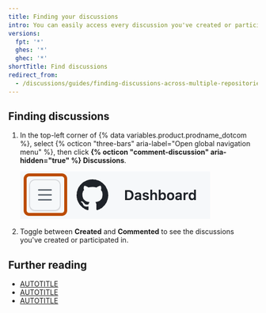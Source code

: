 ```yaml
---
title: Finding your discussions
intro: You can easily access every discussion you've created or participated in.
versions:
  fpt: '*'
  ghes: '*'
  ghec: '*'
shortTitle: Find discussions
redirect_from:
  - /discussions/guides/finding-discussions-across-multiple-repositories
---
```


## Finding discussions

1. In the top-left corner of {% data variables.product.prodname_dotcom %}, select {% octicon "three-bars" aria-label="Open global navigation menu" %}, then click **{% octicon "comment-discussion" aria-hidden="true" %} Discussions**.

   ![Screenshot of the navigation bar on {% data variables.product.github %}. The "Open global navigation menu" icon is outlined in dark orange.](/assets/images/help/navigation/global-navigation-menu-icon.png)

1. Toggle between **Created** and **Commented** to see the discussions you've created or participated in.

## Further reading

* [AUTOTITLE](/search-github/searching-on-github/searching-discussions)
* [AUTOTITLE](/discussions/collaborating-with-your-community-using-discussions/about-discussions)
* [AUTOTITLE](/discussions/managing-discussions-for-your-community)

